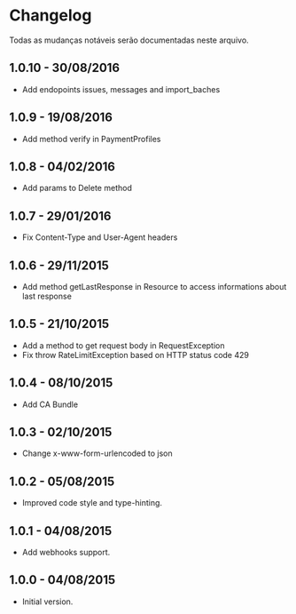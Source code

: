 # Changelog

Todas as mudanças notáveis serão documentadas neste arquivo.

## 1.0.10 - 30/08/2016
- Add endopoints issues, messages and import_baches

## 1.0.9 - 19/08/2016
- Add method verify in PaymentProfiles

## 1.0.8 - 04/02/2016
- Add params to Delete method

## 1.0.7 - 29/01/2016
- Fix Content-Type and User-Agent headers

## 1.0.6 - 29/11/2015
- Add method getLastResponse in Resource to access informations about last response

## 1.0.5 - 21/10/2015
- Add a method to get request body in RequestException
- Fix throw RateLimitException based on HTTP status code 429

## 1.0.4 - 08/10/2015
- Add CA Bundle

## 1.0.3 - 02/10/2015
- Change x-www-form-urlencoded to json

## 1.0.2 - 05/08/2015
- Improved code style and type-hinting.

## 1.0.1 - 04/08/2015
- Add webhooks support.

## 1.0.0 - 04/08/2015
- Initial version.
